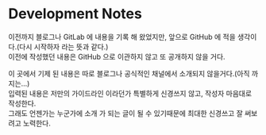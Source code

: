 # Development Notes 
이전까지 블로그나 GitLab 에 내용을 기록 해 왔었지만, 앞으로 GitHub 에 적을 생각이다.(다시 시작하자 라는 뜻과 같다.)<br>
이전에 작성했던 내용은 GitHub 으로 이관하지 않고 또 공개하지 않을 거다.

이 곳에서 기제 된 내용은 따로 블로그나 공식적인 채널에서 소개되지 않을거다.(아직 까지는...)<br>
입력된 내용은 저만의 가이드라인 이라던가 특별하게 신경쓰지 않고, 작성자 마음대로 작성한다.<br>
그래도 언젠가는 누군가에 소개 가 되는 글이 될 수 있기때문에 최대한 신경쓰고 잘 써보려고 노력한다.